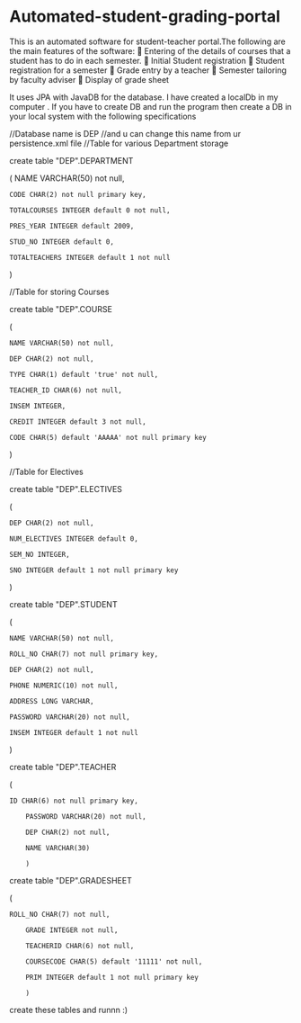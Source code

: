 Automated-student-grading-portal
================================

This is an automated software for student-teacher portal.The following are the main features of the software:
 Entering of the details of courses that a student has to do in each semester.
 Initial Student registration
 Student registration for a semester
 Grade entry by a teacher
 Semester tailoring by faculty adviser
 Display of grade sheet

It uses JPA with JavaDB for the database. I have created a localDb in my computer . If you have to create DB and run
the program then create a DB in your local system with the following specifications


//Database name is DEP
//and u can change this name from ur persistence.xml file
//Table for various Department storage


create table "DEP".DEPARTMENT

(
	NAME VARCHAR(50) not null,
	
	CODE CHAR(2) not null primary key,
	
	TOTALCOURSES INTEGER default 0 not null,
	
	PRES_YEAR INTEGER default 2009,
	
	STUD_NO INTEGER default 0,
	
	TOTALTEACHERS INTEGER default 1 not null
	
)


//Table for storing Courses


create table "DEP".COURSE

(


	NAME VARCHAR(50) not null,
	
	DEP CHAR(2) not null,
	
	TYPE CHAR(1) default 'true' not null,
	
	TEACHER_ID CHAR(6) not null,
	
	INSEM INTEGER,
	
	CREDIT INTEGER default 3 not null,
	
	CODE CHAR(5) default 'AAAAA' not null primary key
	
)


//Table for Electives

create table "DEP".ELECTIVES

(

	DEP CHAR(2) not null,
	
	NUM_ELECTIVES INTEGER default 0,
	
	SEM_NO INTEGER,
	
	SNO INTEGER default 1 not null primary key
	
)


create table "DEP".STUDENT

(

	NAME VARCHAR(50) not null,

	ROLL_NO CHAR(7) not null primary key,

	DEP CHAR(2) not null,

	PHONE NUMERIC(10) not null,

	ADDRESS LONG VARCHAR,

	PASSWORD VARCHAR(20) not null,

	INSEM INTEGER default 1 not null
)



create table "DEP".TEACHER

(

	ID CHAR(6) not null primary key,

		PASSWORD VARCHAR(20) not null,

		DEP CHAR(2) not null,

		NAME VARCHAR(30)

		)

		

create table "DEP".GRADESHEET

(

	ROLL_NO CHAR(7) not null,

		GRADE INTEGER not null,

		TEACHERID CHAR(6) not null,

		COURSECODE CHAR(5) default '11111' not null,

		PRIM INTEGER default 1 not null primary key

		)

		

create these tables and runnn :)
